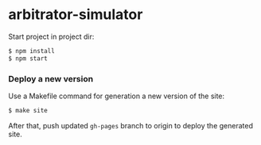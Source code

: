 # arbitrator-simulator
Start project in project dir:
```sh
$ npm install
$ npm start
```

### Deploy a new version
Use a Makefile command for generation a new version of the site:
```sh
$ make site
```
After that, push updated `gh-pages` branch to origin to deploy the generated site.

